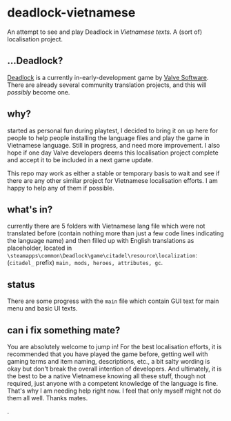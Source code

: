 # deadlock-vietnamese
An attempt to see and play Deadlock in *Vietnamese texts*. A (sort of) localisation project.

## ...Deadlock? 
[Deadlock](https://store.steampowered.com/app/1422450) is a currently in-early-development game by [Valve Software](https://valvesoftware.com). There are already several community translation projects, and this will *possibly* become one.

## why? 
started as personal fun during playtest, I decided to bring it on up here for people to help people installing the language files and play the game in Vietnamese language. Still in progress, and need more improvement. I also hope if one day Valve developers deems this localisation project complete and accept it to be included in a next game update.

This repo may work as either a stable or temporary basis to wait and see if there are any other similar project for Vietnamese localisation efforts. I am happy to help any of them if possible.

## what's in? 
currently there are 5 folders with Vietnamese lang file which were not translated before (contain nothing more than just a few code lines indicating the language name) and then filled up with English translations as placeholder, located in `\steamapps\common\Deadlock\game\citadel\resource\localization`: (`citadel_` prefix) `main, mods, heroes, attributes, gc`. 

## status
There are some progress with the `main` file which contain GUI text for main menu and basic UI texts. 

## can i fix something mate?
You are absolutely welcome to jump in! For the best localisation efforts, it is recommended that you have played the game before, getting well with gaming terms and item naming, descriptions, etc., a bit salty wording is okay but don't break the overall intention of developers. And ultimately, it is the best to be a native Vietnamese knowing all these stuff, though not required, just anyone with a competent knowledge of the language is fine. That's why I am needing help right now. I feel that only myself might not do them all well. Thanks mates.


.
